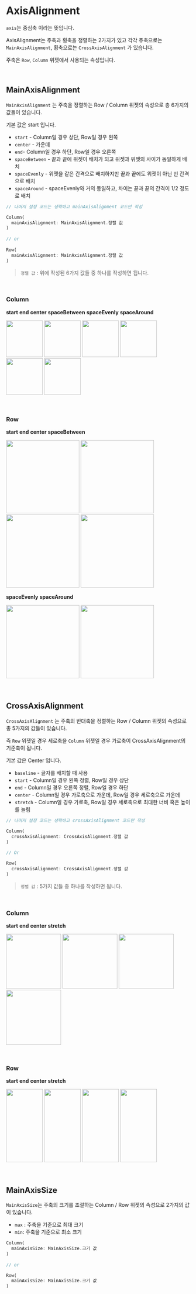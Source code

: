 # AxisAlignment

`axis`는 중심축 이라는 뜻입니다.

AxisAlignment는 주축과 횡축을 정렬하는 2가지가 있고 각각 주축으로는 `MainAxisAlignment`, 횡축으로는 `CrossAxisAlignment` 가 있습니다.

주축은 `Row`, `Column` 위젯에서 사용되는 속성입니다.

<br />

## MainAxisAlignment

`MainAxisAlignment` 는 주축을 정렬하는 Row / Column 위젯의 속성으로 총 6가지의 값들이 있습니다.

기본 값은 start 입니다.

- `start` - Column일 경우 상단, Row일 경우 왼쪽
- `center` - 가운데
- `end`- Column일 경우 하단, Row일 경우 오른쪽
- `spaceBetween` - 끝과 끝에 위젯이 배치가 되고 위젯과 위젯의 사이가 동일하게 배치
- `spaceEvenly` - 위젯을 같은 간격으로 배치하지만 끝과 끝에도 위젯이 아닌 빈 간격으로 배치
- `spaceAround` - spaceEvenly와 거의 동일하고, 차이는 끝과 끝의 간격이 1/2 정도로 배치

``` dart
// 나머지 설정 코드는 생략하고 mainAxisAlignment 코드만 작성

Column(
  mainAxisAlignment: MainAxisAlignment.정렬 값
)
  
// or
  
Row(
  mainAxisAlignment: MainAxisAlignment.정렬 값
)
```

> `정렬 값` : 위에 작성된 6가지 값들 중 하나를 작성하면 됩니다.

<br />

### Column

**start**                     **end**                       **center**                  **spaceBetween**       **spaceEvenly**         **spaceAround**

<img src="https://user-images.githubusercontent.com/68320595/212813113-be6f6fcd-bd6c-4de3-a490-a379860dba59.png" width="100" />      <img src="https://user-images.githubusercontent.com/68320595/212813128-84a81e52-59fc-4c2c-bf4b-2648444a07d1.png" width="100" />      <img src="https://user-images.githubusercontent.com/68320595/212813143-19be7ffd-6a33-4048-9131-c95d1dba833f.png" width="100" />        <img src="https://user-images.githubusercontent.com/68320595/212813154-07771ef2-1e2f-48e7-a294-5337394b9339.png" width="100" />          <img src="https://user-images.githubusercontent.com/68320595/212813161-d0fc27a6-6a52-4b49-a9bb-5438039b0b9e.png" width="100" />        <img src="https://user-images.githubusercontent.com/68320595/212813170-8c994a73-bc19-44f4-81b0-525fc643c110.png" width="100" />

<br />

### Row

**start**                                        **end**                                        **center**                                    **spaceBetween**

<img src="https://user-images.githubusercontent.com/68320595/212814376-50d6cf9f-ae19-42ea-aed6-cb1ae8967d47.png" width="200" />  <img src="https://user-images.githubusercontent.com/68320595/212814388-34be720c-c10e-421b-8f54-22325ebbe81a.png" width="200" />  <img src="https://user-images.githubusercontent.com/68320595/212814393-460596cf-8474-48ba-9166-3c897670e73a.png" width="200" />  <img src="https://user-images.githubusercontent.com/68320595/212814406-ee040d3d-0580-426c-97fa-e6a4e483c837.png" width="200" />

**spaceEvenly**                              **spaceAround**

<img src="https://user-images.githubusercontent.com/68320595/212814412-dccbbcb2-e8b3-40e8-9c2f-f0bd5bca6285.png" width="200"/>      <img src="https://user-images.githubusercontent.com/68320595/212814421-68d02b69-561b-4cf1-8f3a-56f352c56429.png" width="200"/>

<br />

## CrossAxisAlignment

`CrossAxisAlignment` 는 주축의 반대축을 정렬하는 Row / Column 위젯의 속성으로 총 5가지의 값들이 있습니다.

즉 `Row` 위젯일 경우 세로축을 `Column` 위젯일 경우 가로축이 CrossAxisAlignment의 기준축이 됩니다.

기본 값은 Center 입니다.

- `baseline` - 글자를 배치할 때 사용
- `start` - Column일 경우 왼쪽 정렬, Row일 경우 상단
- `end` - Column일 경우 오른쪽 정렬, Row일 경우 하단
- `center` - Column일 경우 가로축으로 가운데, Row일 경우 세로축으로 가운데
- `stretch` - Column일 경우 가로축, Row일 경우 세로축으로 최대한 너비 혹은 높이를 늘림

``` dart
// 나머지 설정 코드는 생략하고 crossAxisAlignment 코드만 작성

Column(
  crossAxisAlignment: CrossAxisAlignment.정렬 값
)
  
// Or

Row(
  crossAxisAlignment: CrossAxisAlignment.정렬 값
)
```

> `정렬 값` : 5가지 값들 중 하나를 작성하면 됩니다.

<br />

### Column

**start**                                 **end**                                   **center**                               **stretch**

<img src="https://user-images.githubusercontent.com/68320595/212815364-f8ded97c-ab7e-4765-a0f0-25a68d84c31c.png" width="150" />       <img src="https://user-images.githubusercontent.com/68320595/212815374-e74b5fbf-2dea-466e-9529-c418758baad1.png" width="150"/>        <img src="https://user-images.githubusercontent.com/68320595/212815384-ad7bd6cb-955e-45b8-b0aa-89f1fefbe5d1.png" width="150"/>        <img src="https://user-images.githubusercontent.com/68320595/212815393-e29e6d29-3dfe-4229-bd2e-7aab97633d32.png" width="150"/>

<br />

### Row

**start**                              **end**                                **center**                             **stretch**

<img src="https://user-images.githubusercontent.com/68320595/212815873-da286c09-6eb7-468e-bb10-b84f07b8f8af.png" height="200" width="100" />               <img src="https://user-images.githubusercontent.com/68320595/212815879-b2ab3aa9-599a-4b6d-9a8e-1cab62883956.png" height="200" width="100" />                <img src="https://user-images.githubusercontent.com/68320595/212815891-b2c77536-db5c-4a61-9c1f-307cf3374597.png" height="200" width="100" />                  <img src="https://user-images.githubusercontent.com/68320595/212815901-5b68e772-0c8a-4f68-9a55-6fc78d9ede34.png" height="200" width="100" />     

<br />

## MainAxisSize

`MainAxisSize`는 주축의 크기를 조절하는 Column / Row 위젯의 속성으로 2가지의 값이 있습니다.

- `max` : 주축을 기준으로 최대 크기
- `min`: 주축을 기준으로 최소 크기

``` dart
Column(
  mainAxisSize: MainAxisSize.크기 값
)
  
// or

Row(
  mainAxisSize: MainAxisSize.크기 값
)
```

